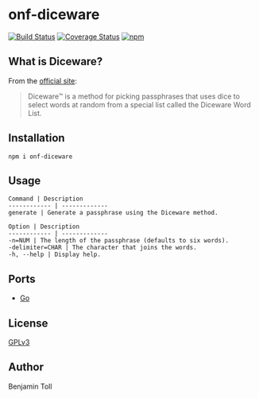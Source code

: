 # onf-diceware

[![Build Status](https://travis-ci.org/btoll/onf-diceware.svg?branch=master)](https://travis-ci.org/btoll/onf-diceware)
[![Coverage Status](https://coveralls.io/repos/github/btoll/onf-diceware/badge.svg?branch=master)](https://coveralls.io/github/btoll/onf-diceware?branch=master)
[![npm](https://img.shields.io/npm/v/onf-diceware.svg)](https://www.npmjs.com/package/onf-diceware)

## What is Diceware?

From the [official site][diceware]:

> Diceware™ is a method for picking passphrases that uses dice to select words at random from a special list called the Diceware Word List.

## Installation

`npm i onf-diceware`

## Usage

    Command | Description
    ------------ | -------------
    generate | Generate a passphrase using the Diceware method.

    Option | Description
    ------------ | -------------
    -n=NUM | The length of the passphrase (defaults to six words).
    -delimiter=CHAR | The character that joins the words.
    -h, --help | Display help.

## Ports

- [Go][golang]

## License

[GPLv3](COPYING)

## Author

Benjamin Toll

[diceware]: http://world.std.com/~reinhold/diceware.html
[golang]: https://github.com/btoll/diceware

